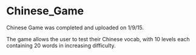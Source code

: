 # Chinese_Game
Chinese Game was completed and uploaded on 1/9/15.

The game allows the user to test their Chinese vocab, with 10 levels each containing 20 words in increasing difficulty.
